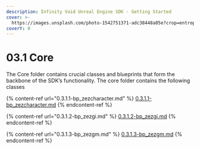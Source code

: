 ```yaml
---
description: Infinity Void Unreal Engine SDK - Getting Started
cover: >-
  https://images.unsplash.com/photo-1542751371-adc38448a05e?crop=entropy&cs=tinysrgb&fm=jpg&ixid=MnwxOTcwMjR8MHwxfHNlYXJjaHwzfHxnYW1pbmd8ZW58MHx8fHwxNjYzOTI1MzI5&ixlib=rb-1.2.1&q=80
coverY: 0
---
```


# 03.1 Core

The Core folder contains crucial classes and blueprints that form the backbone of the SDK’s functionality. The core folder contains the following classes

{% content-ref url="0.3.1.1-bp_zezcharacter.md" %}
[0.3.1.1-bp\_zezcharacter.md](0.3.1.1-bp\_zezcharacter.md)
{% endcontent-ref %}

{% content-ref url="0.3.1.2-bp_zezgi.md" %}
[0.3.1.2-bp\_zezgi.md](0.3.1.2-bp\_zezgi.md)
{% endcontent-ref %}

{% content-ref url="0.3.1.3-bp_zezgm.md" %}
[0.3.1.3-bp\_zezgm.md](0.3.1.3-bp\_zezgm.md)
{% endcontent-ref %}

##
